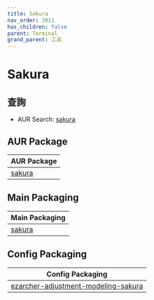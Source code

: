 ```yaml
---
title: Sakura
nav_order: 3011
has_children: false
parent: Terminal
grand_parent: 工具
---
```



# Sakura


## 查詢

* AUR Search: [sakura](https://aur.archlinux.org/packages?O=0&SeB=nd&K=sakura&outdated=&SB=m&SO=d&PP=50&submit=Go)


## AUR Package

| AUR Package |
| --- |
| [sakura](https://aur.archlinux.org/packages/sakura) |


## Main Packaging

| Main Packaging |
| --- |
| [sakura](https://github.com/samwhelp/ezarcher-adjustment/tree/main/project/ezarcher-adjustment-system/ezarcher-adjustment-packaging/pack/aur/tool/sakura) |


## Config Packaging

| Config Packaging |
| --- |
| [ezarcher-adjustment-modeling-sakura](https://github.com/samwhelp/ezarcher-adjustment/tree/main/project/ezarcher-adjustment-system/ezarcher-adjustment-packaging/pack/core/tool/ezarcher-adjustment-modeling-sakura) |

